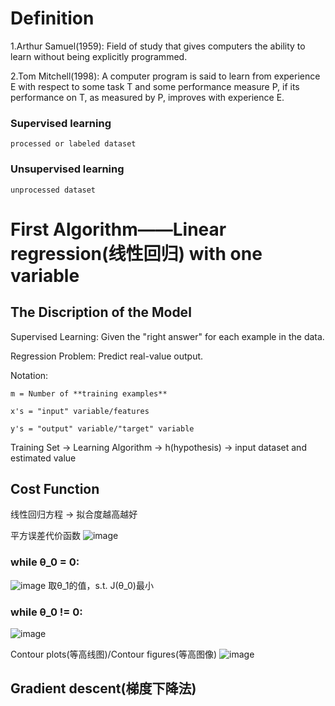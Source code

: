 # Definition
1.Arthur Samuel(1959): Field of study that gives computers the ability to learn without being explicitly programmed.

2.Tom Mitchell(1998): A computer program is said to learn from experience E with respect to some task T and some performance measure P, if its performance on T, as measured by P, improves with experience E.
### Supervised learning
	processed or labeled dataset
### Unsupervised learning
	unprocessed dataset

# First Algorithm——Linear regression(线性回归) with one variable
## The Discription of the Model
Supervised Learning: Given the "right answer" for each example in the data.

Regression Problem: Predict real-value output.

Notation:
	
	m = Number of **training examples**
	
	x's = "input" variable/features
	
	y's = "output" variable/"target" variable
	
Training Set -> Learning Algorithm -> h(hypothesis) -> input dataset and estimated value

## Cost Function
线性回归方程 -> 拟合度越高越好

平方误差代价函数
![image](https://user-images.githubusercontent.com/116483698/209258523-af83fbfb-2044-4e3c-919e-0987be92d383.png)

### while θ_0 = 0:
![image](https://user-images.githubusercontent.com/116483698/209258834-15fcfc33-a213-4781-bb0e-5f49da823586.png)
取θ_1的值，s.t. J(θ_0)最小

### while θ_0 != 0:
![image](https://user-images.githubusercontent.com/116483698/209289872-41674aad-0c87-490e-9fb1-be1a8b4079e3.png)

Contour plots(等高线图)/Contour figures(等高图像)
![image](https://user-images.githubusercontent.com/116483698/209290251-27f8ddbc-4a6b-4283-82b1-cbb6149e0cb5.png)

## Gradient descent(梯度下降法)
